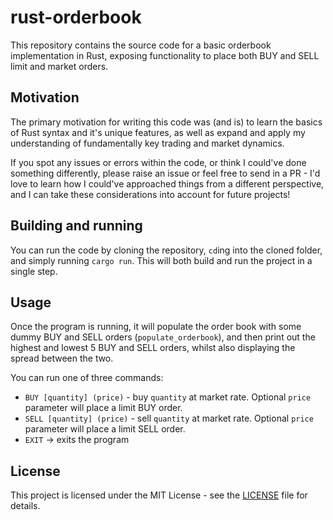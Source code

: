 # rust-orderbook

This repository contains the source code for a basic orderbook implementation in Rust, exposing functionality to place both BUY and SELL limit and market orders.

## Motivation
The primary motivation for writing this code was (and is) to learn the basics of Rust syntax and it's unique features, as well as expand and apply my understanding of fundamentally key trading and market dynamics.

If you spot any issues or errors within the code, or think I could've done something differently, please raise an issue or feel free to send in a PR - I'd love to learn how I could've approached things from a different perspective, and I can take these considerations into account for future projects!

## Building and running
You can run the code by cloning the repository, `cd`ing into the cloned folder, and simply running `cargo run`. This will both build and run the project in a single step.

## Usage
Once the program is running, it will populate the order book with some dummy BUY and SELL orders (`populate_orderbook`), and then print out the highest and lowest 5 BUY and SELL orders, whilst also displaying the spread between the two.

You can run one of three commands:
- `BUY [quantity] (price)` - buy `quantity` at market rate. Optional `price` parameter will place a limit BUY order.
- `SELL [quantity] (price)` - sell `quantity` at market rate. Optional `price` parameter will place a limit SELL order.
- `EXIT` -> exits the program

## License
This project is licensed under the MIT License - see the [LICENSE](LICENSE) file for details.